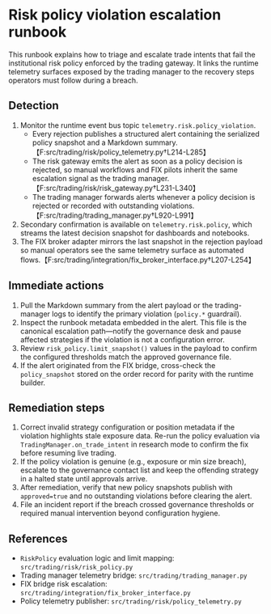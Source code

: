 # Risk policy violation escalation runbook

This runbook explains how to triage and escalate trade intents that fail the
institutional risk policy enforced by the trading gateway.  It links the
runtime telemetry surfaces exposed by the trading manager to the recovery steps
operators must follow during a breach.

## Detection

1. Monitor the runtime event bus topic `telemetry.risk.policy_violation`.
   - Every rejection publishes a structured alert containing the serialized
     policy snapshot and a Markdown summary.【F:src/trading/risk/policy_telemetry.py†L214-L285】
   - The risk gateway emits the alert as soon as a policy decision is rejected,
     so manual workflows and FIX pilots inherit the same escalation signal as
     the trading manager.【F:src/trading/risk/risk_gateway.py†L231-L340】
   - The trading manager forwards alerts whenever a policy decision is rejected
     or recorded with outstanding violations.【F:src/trading/trading_manager.py†L920-L991】
2. Secondary confirmation is available on `telemetry.risk.policy`, which
   streams the latest decision snapshot for dashboards and notebooks.
3. The FIX broker adapter mirrors the last snapshot in the rejection payload
   so manual operators see the same telemetry surface as automated flows.【F:src/trading/integration/fix_broker_interface.py†L207-L254】

## Immediate actions

1. Pull the Markdown summary from the alert payload or the trading-manager
   logs to identify the primary violation (`policy.*` guardrail).
2. Inspect the runbook metadata embedded in the alert.  This file is the
   canonical escalation path—notify the governance desk and pause affected
   strategies if the violation is not a configuration error.
3. Review `risk_policy.limit_snapshot()` values in the payload to confirm the
   configured thresholds match the approved governance file.
4. If the alert originated from the FIX bridge, cross-check the `policy_snapshot`
   stored on the order record for parity with the runtime builder.

## Remediation steps

1. Correct invalid strategy configuration or position metadata if the
   violation highlights stale exposure data.  Re-run the policy evaluation via
   `TradingManager.on_trade_intent` in research mode to confirm the fix before
   resuming live trading.
2. If the policy violation is genuine (e.g., exposure or min size breach),
   escalate to the governance contact list and keep the offending strategy in
   a halted state until approvals arrive.
3. After remediation, verify that new policy snapshots publish with
   `approved=true` and no outstanding violations before clearing the alert.
4. File an incident report if the breach crossed governance thresholds or
   required manual intervention beyond configuration hygiene.

## References

- `RiskPolicy` evaluation logic and limit mapping: `src/trading/risk/risk_policy.py`
- Trading manager telemetry bridge: `src/trading/trading_manager.py`
- FIX bridge risk escalation: `src/trading/integration/fix_broker_interface.py`
- Policy telemetry publisher: `src/trading/risk/policy_telemetry.py`
